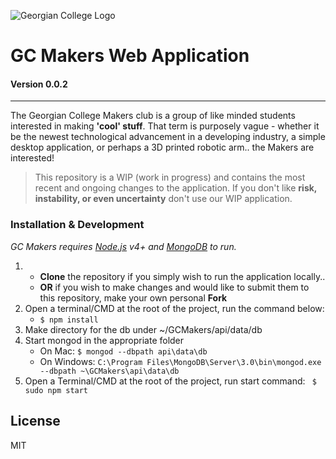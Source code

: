 ![Georgian College Logo](http://cdn.agilitycms.com/dine-on-campus/Georgian/HomeTheme/Logo2014.jpg "Georgian College")
# GC Makers Web Application
#### Version 0.0.2
------------------------------------------------------------------------
The Georgian College Makers club is a group of like minded students interested in making **'cool' stuff**. That term is purposely vague - whether it be the newest technological advancement in a developing industry, a simple desktop application, or perhaps a 3D printed robotic arm.. the Makers are interested!
> This repository is a WIP (work in progress) and contains the most recent and ongoing changes to the application. If you don't like **risk, instability, or even uncertainty** don't use our WIP application.

### Installation & Development

*GC Makers requires [Node.js](https://nodejs.org/) v4+ and [MongoDB](https://www.mongodb.com/) to run.*


1. - **Clone** the repository if you simply wish to run the application locally..
   - **OR** if you wish to make changes and would like to submit them to this repository, make your own personal **Fork**
2. Open a terminal/CMD at the root of the project, run the command below:
   - `` $ npm install ``
3. Make directory for the db under ~/GCMakers/api/data/db
4. Start mongod in the appropriate folder
   - On Mac: ``$ mongod --dbpath api\data\db``
   - On Windows: ``C:\Program Files\MongoDB\Server\3.0\bin\mongod.exe --dbpath ~\GCMakers\api\data\db``
5. Open a Terminal/CMD at the root of the project, run start command:
`` $ sudo npm start``


License
----

MIT
